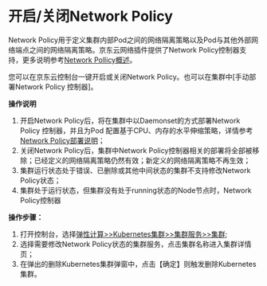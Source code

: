
# 开启/关闭Network Policy

Network Policy用于定义集群内部Pod之间的网络隔离策略以及Pod与其他外部网络端点之间的网络隔离策略。京东云网络插件提供了Network Policy控制器支持，更多说明参考[Network Pollicy概述]()。

您可以在京东云控制台一键开启或关闭Network Policy。也可以在集群中[手动部署Network Policy 控制器]。

**操作说明**

 1. 开启Network Policy后，将在集群中以Daemonset的方式部署Network Policy 控制器，并且为Pod 配置基于CPU、内存的水平伸缩策略，详情参考[Network Policy部署说明]()；
 2. 关闭Network Policy后，集群中Network Policy控制器相关的部署将全部被移除；已经定义的网络隔离策略仍然有效；新定义的网络隔离策略不再生效；
 3. 集群运行状态处于错误、已删除或其他中间状态的集群不支持修改Network Policy状态；
 4. 集群处于运行状态，但集群没有处于running状态的Node节点时，Network Policy控制器

**操作步骤：**

 1. 打开控制台，选择[弹性计算>>Kubernetes集群>>集群服务>>集群](https://cns-console.jdcloud.com/host/kubernetes/list);  
 2. 选择需要修改Network Policy状态的集群服务，点击集群名称进入集群详情页；  
 3. 在弹出的删除Kubernetes集群弹窗中，点击【确定】则触发删除Kubernetes集群。

